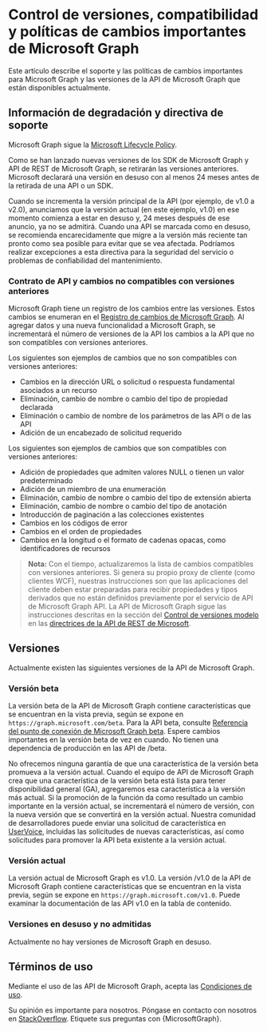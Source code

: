 # <a name="versioning-support-and-breaking-change-policies-for-microsoft-graph"></a>Control de versiones, compatibilidad y políticas de cambios importantes de Microsoft Graph 

Este artículo describe el soporte y las políticas de cambios importantes para Microsoft Graph y las versiones de la API de Microsoft Graph que están disponibles actualmente.

## <a name="support-policy-and-deprecation-information"></a>Información de degradación y directiva de soporte

Microsoft Graph sigue la [Microsoft Lifecycle Policy](https://support.microsoft.com/en-us/lifecycle). 

Como se han lanzado nuevas versiones de los SDK de Microsoft Graph y API de REST de Microsoft Graph, se retirarán las versiones anteriores. Microsoft declarará una versión en desuso con al menos 24 meses antes de la retirada de una API o un SDK. 

Cuando se incrementa la versión principal de la API (por ejemplo, de v1.0 a v2.0), anunciamos que la versión actual (en este ejemplo, v1.0) en ese momento comienza a estar en desuso y, 24 meses después de ese anuncio, ya no se admitirá. Cuando una API se marcada como en desuso, se recomienda encarecidamente que migre a la versión más reciente tan pronto como sea posible para evitar que se vea afectada. Podríamos realizar excepciones a esta directiva para la seguridad del servicio o problemas de confiabilidad del mantenimiento. 

### <a name="api-contract-and-non-backward-compatible-changes"></a>Contrato de API y cambios no compatibles con versiones anteriores

Microsoft Graph tiene un registro de los cambios entre las versiones. Estos cambios se enumeran en el [Registro de cambios de Microsoft Graph](changelog.md). Al agregar datos y una nueva funcionalidad a Microsoft Graph, se incrementará el número de versiones de la API los cambios a la API que no son compatibles con versiones anteriores. 

Los siguientes son ejemplos de cambios que no son compatibles con versiones anteriores:

 - Cambios en la dirección URL o solicitud o respuesta fundamental asociados a un recurso    
 - Eliminación, cambio de nombre o cambio del tipo de propiedad declarada
 - Eliminación o cambio de nombre de los parámetros de las API o de las API
 - Adición de un encabezado de solicitud requerido

Los siguientes son ejemplos de cambios que son compatibles con versiones anteriores:

 - Adición de propiedades que admiten valores NULL o tienen un valor predeterminado
 - Adición de un miembro de una enumeración
 - Eliminación, cambio de nombre o cambio del tipo de extensión abierta
 - Eliminación, cambio de nombre o cambio del tipo de anotación
 - Introducción de paginación a las colecciones existentes
 - Cambios en los códigos de error
 - Cambios en el orden de propiedades
 - Cambios en la longitud o el formato de cadenas opacas, como identificadores de recursos

>**Nota:** Con el tiempo, actualizaremos la lista de cambios compatibles con versiones anteriores. Si genera su propio proxy de cliente (como clientes WCF), nuestras instrucciones son que las aplicaciones del cliente deben estar preparadas para recibir propiedades y tipos derivados que no están definidos previamente por el servicio de API de Microsoft Graph API. La API de Microsoft Graph sigue las instrucciones descritas en la sección del [Control de versiones modelo](https://github.com/Microsoft/api-guidelines/blob/master/Guidelines.md#12-versioning) en las [directrices de la API de REST de Microsoft](https://github.com/microsoft/api-guidelines/). 

## <a name="versions"></a>Versiones

Actualmente existen las siguientes versiones de la API de Microsoft Graph.

### <a name="beta-version"></a>Versión beta
La versión beta de la API de Microsoft Graph contiene características que se encuentran en la vista previa, según se expone en `https://graph.microsoft.com/beta`. Para la API beta, consulte [Referencia del punto de conexión de Microsoft Graph beta](../api-reference/beta/beta-overview.md). Espere cambios importantes en la versión beta de vez en cuando. No tienen una dependencia de producción en las API de /beta.

No ofrecemos ninguna garantía de que una característica de la versión beta promueva a la versión actual. Cuando el equipo de API de Microsoft Graph crea que una característica de la versión beta está lista para tener disponibilidad general (GA), agregaremos esa característica a la versión más actual. Si la promoción de la función da como resultado un cambio importante en la versión actual, se incrementará el número de versión, con la nueva versión que se convertirá en la versión actual. Nuestra comunidad de desarrolladores puede enviar una solicitud de característica en [UserVoice](https://officespdev.uservoice.com/), incluidas las solicitudes de nuevas características, así como solicitudes para promover la API beta existente a la versión actual. 

### <a name="current-version"></a>Versión actual

La versión actual de Microsoft Graph es v1.0. La versión /v1.0 de la API de Microsoft Graph contiene características que se encuentran en la vista previa, según se expone en `https://graph.microsoft.com/v1.0`. Puede examinar la documentación de las API v1.0 en la tabla de contenido.

### <a name="deprecated-and-unsupported-versions"></a>Versiones en desuso y no admitidas

Actualmente no hay versiones de Microsoft Graph en desuso.

## <a name="terms-of-use"></a>Términos de uso

Mediante el uso de las API de Microsoft Graph, acepta las [Condiciones de uso](https://msdn.microsoft.com/en-us/cc300389). 

Su opinión es importante para nosotros. Póngase en contacto con nosotros en [StackOverflow](https://stackoverflow.com/questions/tagged/microsoftgraph?sort=newest). Etiquete sus preguntas con {MicrosoftGraph}.
